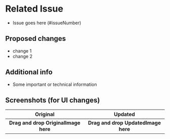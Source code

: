 # Related Issue
- Issue goes here (#issueNumber)
<!--example #3 -->

## Proposed changes
- change 1
- change 2

## Additional info
- Some important or technical information

## Screenshots (for UI changes)
Original | Updated
:----:|:----:
**Drag and drop OriginalImage here**|**Drag and drop UpdatedImage here**